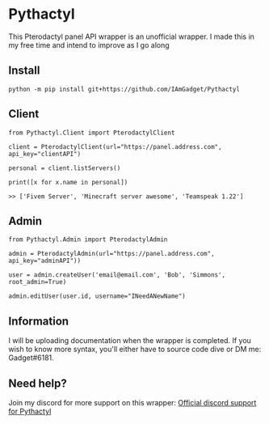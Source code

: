 # Pythactyl
This Pterodactyl panel API wrapper is an unofficial wrapper. I made this in my free time and intend to improve as I go along 

## Install

    python -m pip install git+https://github.com/IAmGadget/Pythactyl

## Client

    from Pythactyl.Client import PterodactylClient
    
    client = PterodactylClient(url="https://panel.address.com", api_key="clientAPI")
    
    personal = client.listServers()
    
    print([x for x.name in personal])

    >> ['Fivem Server', 'Minecraft server awesome', 'Teamspeak 1.22']

## Admin

    from Pythactyl.Admin import PterodactylAdmin

    admin = PterodactylAdmin(url="https://panel.address.com", api_key="adminAPI"))

    user = admin.createUser('email@email.com', 'Bob', 'Simmons', root_admin=True)

    admin.editUser(user.id, username="INeedANewName")


## Information
I will be uploading documentation when the wrapper is completed. If you wish to know more syntax, you'll either have to source code dive or DM me: Gadget#6181.

## Need help?
Join my discord for more support on this wrapper: [Official discord support for Pythactyl](https://discord.gg/yAwYt4FD6E)
